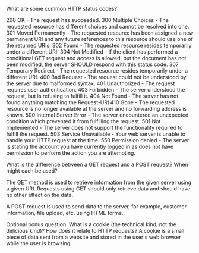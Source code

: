 What are some common HTTP status codes?

200 OK - The request has succeeded. 
300 Multiple Choices - The requested resource has different choices and cannot be resolved into one. 
301 Moved Permanently - The requested resource has been assigned a new permanent URI and any future references to this resource should use one of the returned URIs. 
302 Found - The requested resource resides temporarily under a different URI. 
304 Not Modified - If the client has performed a conditional GET request and access is allowed, but the document has not been modified, the server SHOULD respond with this status code. 
307 Temporary Redirect - The requested resource resides temporarily under a different URI. 400 Bad Request - The request could not be understood by the server due to malformed syntax. 401 Unauthorized - The request requires user authentication.
403 Forbidden - The server understood the request, but is refusing to fulfill it. 
404 Not Found - The server has not found anything matching the Request-URI 
410 Gone - The requested resource is no longer available at the server and no forwarding address is known.
500 Internal Server Error - The server encountered an unexpected condition which prevented it from fulfilling the request. 
501 Not Implemented - The server does not support the functionality required to fulfill the request. 
503 Service Unavailable - Your web server is unable to handle your HTTP request at the time. 550 Permission denied - The server is stating the account you have currently logged in as does not have permission to perform the action you are attempting.

What is the difference between a GET request and a POST request? When might each be used?

The GET method is used to retrieve information from the given server using a given URI. Requests using GET should only retrieve data and should have no other effect on the data.

A POST request is used to send data to the server, for example, customer information, file upload, etc. using HTML forms.

Optional bonus question: What is a cookie (the technical kind, not the delicious kind)? How does it relate to HTTP requests?
A cookie is a small piece of data sent from a website and stored in the user's web browser while the user is browsing. 
